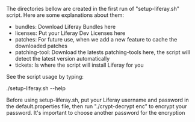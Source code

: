 The directories bellow are created in the first run of "setup-liferay.sh" script.
Here are some explanations about them:

- bundles: Download Liferay Bundles here
- licenses: Put your Liferay Dev Licenses here
- patches: For future use, when we add a new feature to cache the downloaded patches
- patching-tool: Download the latests patching-tools here, the script will detect the latest version automatically
- tickets: Is where the script will install Liferay for you

See the script usage by typing:

./setup-liferay.sh --help

Before using setup-liferay.sh, put your Liferay username and password in the default.properties file, then
run "./crypt-decrypt enc" to encrypt your password. It's important to choose another password for the encryption


